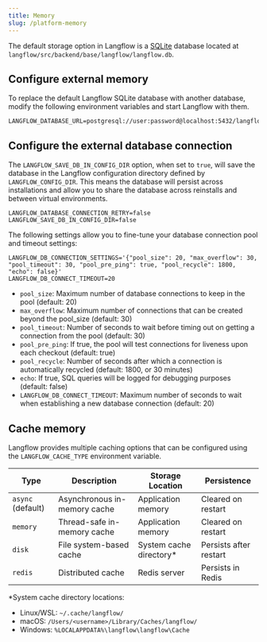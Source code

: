 ```yaml
---
title: Memory
slug: /platform-memory
---
```


The default storage option in Langflow is a [SQLite](https://www.sqlite.org/) database located at `langflow/src/backend/base/langflow/langflow.db`.

## Configure external memory

To replace the default Langflow SQLite database with another database, modify the following environment variables and start Langflow with them.

```
LANGFLOW_DATABASE_URL=postgresql://user:password@localhost:5432/langflow
```

## Configure the external database connection

The `LANGFLOW_SAVE_DB_IN_CONFIG_DIR` option, when set to `true`, will save the database in the Langflow configuration directory defined by `LANGFLOW_CONFIG_DIR`. This means the database will persist across installations and allow you to share the database across reinstalls and between virtual environments.

```
LANGFLOW_DATABASE_CONNECTION_RETRY=false
LANGFLOW_SAVE_DB_IN_CONFIG_DIR=false
```

The following settings allow you to fine-tune your database connection pool and timeout settings:

```
LANGFLOW_DB_CONNECTION_SETTINGS='{"pool_size": 20, "max_overflow": 30, "pool_timeout": 30, "pool_pre_ping": true, "pool_recycle": 1800, "echo": false}'
LANGFLOW_DB_CONNECT_TIMEOUT=20
```

- `pool_size`: Maximum number of database connections to keep in the pool (default: 20)
- `max_overflow`: Maximum number of connections that can be created beyond the pool_size (default: 30)
- `pool_timeout`: Number of seconds to wait before timing out on getting a connection from the pool (default: 30)
- `pool_pre_ping`: If true, the pool will test connections for liveness upon each checkout (default: true)
- `pool_recycle`: Number of seconds after which a connection is automatically recycled (default: 1800, or 30 minutes)
- `echo`: If true, SQL queries will be logged for debugging purposes (default: false)
- `LANGFLOW_DB_CONNECT_TIMEOUT`: Maximum number of seconds to wait when establishing a new database connection (default: 20)

## Cache memory

Langflow provides multiple caching options that can be configured using the `LANGFLOW_CACHE_TYPE` environment variable.

| Type | Description | Storage Location | Persistence |
|------|-------------|------------------|-------------|
| `async` (default) | Asynchronous in-memory cache | Application memory | Cleared on restart |
| `memory` | Thread-safe in-memory cache | Application memory | Cleared on restart |
| `disk` | File system-based cache | System cache directory* | Persists after restart |
| `redis` | Distributed cache | Redis server | Persists in Redis |

*System cache directory locations:
- Linux/WSL: `~/.cache/langflow/`
- macOS: `/Users/<username>/Library/Caches/langflow/`
- Windows: `%LOCALAPPDATA%\langflow\langflow\Cache`

